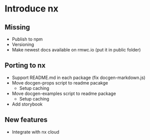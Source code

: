 # Introduce nx

## Missing

- Publish to npm
- Versioning
- Make newest docs available on rmwc.io (put it in public folder)

## Porting to nx

- Support README.md in each package (fix docgen-markdown.js)
- Move docgen-props script to readme pacakge
  - Setup caching
- Move docgen-examples script to readme package
  - Setup caching
- Add storybook

## New features

- Integrate with nx cloud
